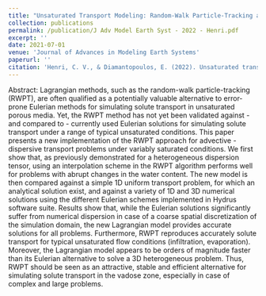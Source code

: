 ```yaml
---
title: "Unsaturated Transport Modeling: Random-Walk Particle-Tracking as a Numerical-Dispersion Free and Efficient Alternative to Eulerian Methods"
collection: publications
permalink: /publication/J Adv Model Earth Syst - 2022 - Henri.pdf
excerpt: ''
date: 2021-07-01
venue: 'Journal of Advances in Modeling Earth Systems'
paperurl: ''
citation: 'Henri, C. V., & Diamantopoulos, E. (2022). Unsaturated transport modeling: Random-walk particle-tracking as a numerical-dispersion free and efficient alternative to Eulerian methods. Journal of Advances in Modeling Earth Systems, 14, e2021MS002812. https://doi.org/10.1029/2021MS002812'
---
```


Abstract: 
Lagrangian methods, such as the random-walk particle-tracking (RWPT), are often qualified as a potentially valuable alternative to error-prone Eulerian methods for simulating solute transport in unsaturated porous media. Yet, the RWPT method has not yet been validated against - and compared to - currently used Eulerian solutions for simulating solute transport under a range of typical unsaturated conditions. This paper presents a new implementation of the RWPT approach for advective - dispersive transport problems under variably saturated conditions. We first show that, as previously demonstrated for a heterogeneous dispersion tensor, using an interpolation scheme in the RWPT algorithm performs well for problems with abrupt changes in the water content. The new model is then compared against a simple 1D uniform transport problem, for which an analytical solution exist, and against a variety of 1D and 3D numerical solutions using the different Eulerian schemes implemented in Hydrus software suite. Results show that, while the Eulerian solutions significantly suffer from numerical dispersion in case of a coarse spatial discretization of the simulation domain, the new Lagrangian model provides accurate solutions for all problems. Furthermore, RWPT reproduces accurately solute transport for typical unsaturated flow conditions (infiltration, evaporation). Moreover, the Lagrangian model appears to be orders of magnitude faster than its Eulerian alternative to solve a 3D heterogeneous problem. Thus, RWPT should be seen as an attractive, stable and efficient alternative for simulating solute transport in the vadose zone, especially in case of complex and large problems.


